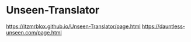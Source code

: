 # Unseen-Translator

https://itzmrblox.github.io/Unseen-Translator/page.html
https://dauntless-unseen.com/page.html
